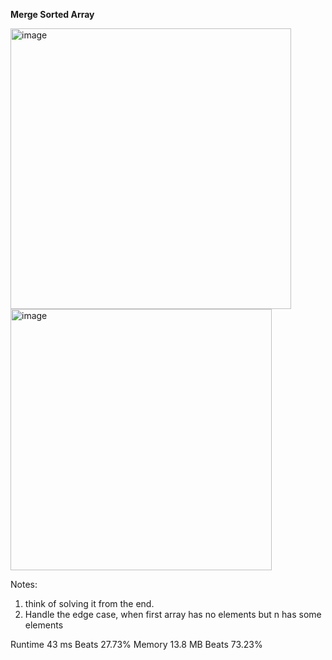 **Merge Sorted Array**

<img width="449" alt="image" src="https://user-images.githubusercontent.com/25766765/231553579-b265327c-8306-435b-94dc-0fd8183a928e.png">

<img width="418" alt="image" src="https://user-images.githubusercontent.com/25766765/231553634-9c53bd1e-8d1b-439c-afef-9869f5cc3eaf.png">

Notes:
1. think of solving it from the end.
2.  Handle the edge case, when first array has no elements but n has some elements

Runtime
43 ms
Beats
27.73%
Memory
13.8 MB
Beats
73.23%
